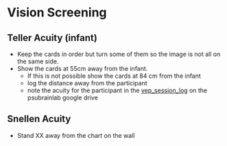# Vision Screening

## Teller Acuity (infant)
- Keep the cards in order but turn some of them so the image is not all on the same side.
- Show the cards at 55cm away from the infant. 
  - If this is not possible show the cards at 84 cm from the infant
  - log the distance away from the participant
  - note the acuity for the participant in the [vep_session_log](https://docs.google.com/spreadsheet/ccc?key=0Ag6j1ZugcmysdEVEaDZ0WjNueVNXSmZrdkFWS1lzYXc#gid=0) on the psubrainlab google drive

## Snellen Acuity 
- Stand XX away from the chart on the wall
